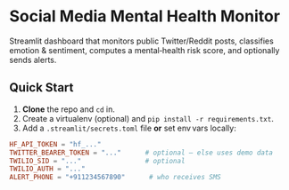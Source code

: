 # Social Media Mental Health Monitor

Streamlit dashboard that monitors public Twitter/Reddit posts, classifies emotion & sentiment, computes a mental‑health risk score, and optionally sends alerts.

## Quick Start
1. **Clone** the repo and `cd` in.  
2. Create a virtualenv (optional) and `pip install -r requirements.txt`.  
3. Add a `.streamlit/secrets.toml` file **or** set env vars locally:

```toml
HF_API_TOKEN = "hf_..."
TWITTER_BEARER_TOKEN = "..."      # optional – else uses demo data
TWILIO_SID = "..."                # optional
TWILIO_AUTH = "..."
ALERT_PHONE = "+911234567890"      # who receives SMS